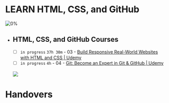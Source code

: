 # LEARN HTML, CSS, and GitHub

![0%](https://progress-bar.dev/0/?title=Done)
<br />

- ## HTML, CSS, and GitHub Courses

  - [ ] `in progress` `37h 30m` - 03 - [Build Responsive Real-World Websites with HTML and CSS | Udemy](https://www.udemy.com/course/design-and-develop-a-killer-website-with-html5-and-css3/)
  - [ ] `in progress` `4h` - 04 - [Git: Become an Expert in Git & GitHub | Udemy](https://www.udemy.com/course/git-expert-4-hours/)
   <br />
   <img src="https://img.shields.io/badge/Total%20Number%20Of%20Hours%20For%20This%20Courses-41h30m-blue">

# Handovers
